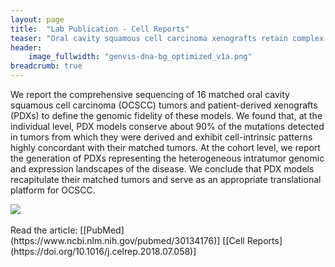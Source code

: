 ```yaml
---
layout: page
title:  "Lab Publication - Cell Reports"
teaser: "Oral cavity squamous cell carcinoma xenografts retain complex genotypes and intertumor molecular heterogeneity"
header:
    image_fullwidth: "genvis-dna-bg_optimized_v1a.png"
breadcrumb: true
---
```


We report the comprehensive sequencing of 16 matched oral cavity squamous cell carcinoma (OCSCC) tumors and patient-derived xenografts (PDXs) to define the genomic fidelity of these models. We found that, at the individual level, PDX models conserve about 90% of the mutations detected in tumors from which they were derived and exhibit cell-intrinsic patterns highly concordant with their matched tumors. At the cohort level, we report the generation of PDXs representing the heterogeneous intratumor genomic and expression landscapes of the disease. We conclude that PDX models recapitulate their matched tumors and serve as an appropriate translational platform for OCSCC.

<div class="row">
    <div class="small-12 columns">
        <img src="/assets/img/news/GraphicalAbstract_v4.png">
    </div>
</div>

<br>
Read the article: [[PubMed](https://www.ncbi.nlm.nih.gov/pubmed/30134176)] [[Cell Reports](https://doi.org/10.1016/j.celrep.2018.07.058)]
